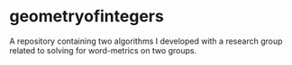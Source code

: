 # geometryofintegers
A repository containing two algorithms I developed with a research group related to solving for word-metrics on two groups.
